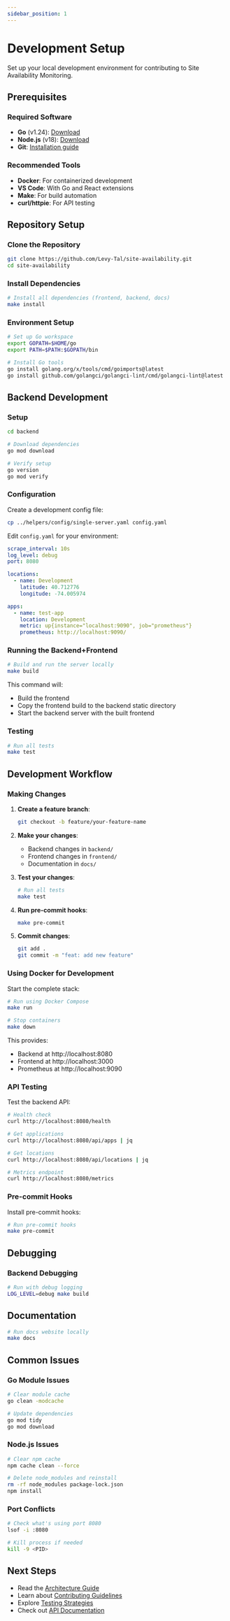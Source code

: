 ```yaml
---
sidebar_position: 1
---
```


# Development Setup

Set up your local development environment for contributing to Site Availability Monitoring.

## Prerequisites

### Required Software

- **Go** (v1.24): [Download](https://golang.org/dl/)
- **Node.js** (v18): [Download](https://nodejs.org/)
- **Git**: [Installation guide](https://git-scm.com/book/en/v2/Getting-Started-Installing-Git)

### Recommended Tools

- **Docker**: For containerized development
- **VS Code**: With Go and React extensions
- **Make**: For build automation
- **curl/httpie**: For API testing

## Repository Setup

### Clone the Repository

```bash
git clone https://github.com/Levy-Tal/site-availability.git
cd site-availability
```

### Install Dependencies

```bash
# Install all dependencies (frontend, backend, docs)
make install
```

### Environment Setup

```bash
# Set up Go workspace
export GOPATH=$HOME/go
export PATH=$PATH:$GOPATH/bin

# Install Go tools
go install golang.org/x/tools/cmd/goimports@latest
go install github.com/golangci/golangci-lint/cmd/golangci-lint@latest
```

## Backend Development

### Setup

```bash
cd backend

# Download dependencies
go mod download

# Verify setup
go version
go mod verify
```

### Configuration

Create a development config file:

```bash
cp ../helpers/config/single-server.yaml config.yaml
```

Edit `config.yaml` for your environment:

```yaml
scrape_interval: 10s
log_level: debug
port: 8080

locations:
  - name: Development
    latitude: 40.712776
    longitude: -74.005974

apps:
  - name: test-app
    location: Development
    metric: up{instance="localhost:9090", job="prometheus"}
    prometheus: http://localhost:9090/
```

### Running the Backend+Frontend

```bash
# Build and run the server locally
make build
```

This command will:

- Build the frontend
- Copy the frontend build to the backend static directory
- Start the backend server with the built frontend

### Testing

```bash
# Run all tests
make test


```

## Development Workflow

### Making Changes

1. **Create a feature branch**:

   ```bash
   git checkout -b feature/your-feature-name
   ```

2. **Make your changes**:

   - Backend changes in `backend/`
   - Frontend changes in `frontend/`
   - Documentation in `docs/`

3. **Test your changes**:

   ```bash
   # Run all tests
   make test
   ```

4. **Run pre-commit hooks**:

   ```bash
   make pre-commit
   ```

5. **Commit changes**:
   ```bash
   git add .
   git commit -m "feat: add new feature"
   ```

### Using Docker for Development

Start the complete stack:

```bash
# Run using Docker Compose
make run

# Stop containers
make down
```

This provides:

- Backend at http://localhost:8080
- Frontend at http://localhost:3000
- Prometheus at http://localhost:9090

### API Testing

Test the backend API:

```bash
# Health check
curl http://localhost:8080/health

# Get applications
curl http://localhost:8080/api/apps | jq

# Get locations
curl http://localhost:8080/api/locations | jq

# Metrics endpoint
curl http://localhost:8080/metrics
```

### Pre-commit Hooks

Install pre-commit hooks:

```bash
# Run pre-commit hooks
make pre-commit
```

## Debugging

### Backend Debugging

```bash
# Run with debug logging
LOG_LEVEL=debug make build

```

## Documentation

```bash
# Run docs website locally
make docs
```

## Common Issues

### Go Module Issues

```bash
# Clear module cache
go clean -modcache

# Update dependencies
go mod tidy
go mod download
```

### Node.js Issues

```bash
# Clear npm cache
npm cache clean --force

# Delete node_modules and reinstall
rm -rf node_modules package-lock.json
npm install
```

### Port Conflicts

```bash
# Check what's using port 8080
lsof -i :8080

# Kill process if needed
kill -9 <PID>
```

## Next Steps

- Read the [Architecture Guide](./architecture)
- Learn about [Contributing Guidelines](./contributing)
- Explore [Testing Strategies](./testing)
- Check out [API Documentation](../api/overview)
